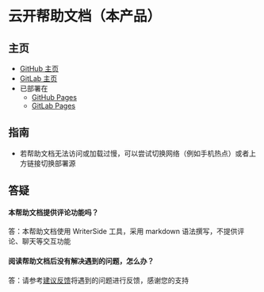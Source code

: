 # 云开帮助文档（本产品）

## 主页
* [GitHub 主页](https://github.com/xyk953651094/SkyDocuments "跳转至 GitHub 主页")
* [GitLab 主页](https://gitlab.com/xyk953651094/SkyDocuments "跳转至 GitLab 主页")
* 已部署在
  * [GitHub Pages](https://xyk953651094.github.io/SkyDocuments "跳转至 GitHub Pages")
  * [GitLab Pages](https://xyk953651094.gitlab.io/SkyDocuments "跳转至 GitLab Pages")

## 指南
* 若帮助文档无法访问或加载过慢，可以尝试切换网络（例如手机热点）或者上方链接切换部署源

## 答疑
#### 本帮助文档提供评论功能吗？
答：本帮助文档使用 WriterSide 工具，采用 markdown 语法撰写，不提供评论、聊天等交互功能
#### 阅读帮助文档后没有解决遇到的问题，怎么办？
答：请参考[建议反馈](Report.md "前往建议反馈")将遇到的问题进行反馈，感谢您的支持